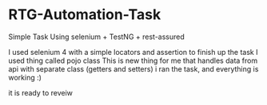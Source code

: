 # RTG-Automation-Task
Simple Task Using selenium + TestNG + rest-assured

I used selenium 4 with a simple locators and assertion to finish up the task 
I used thing called pojo class  This is new thing for me that handles data from api with separate class (getters and setters)
i ran the task, and everything is working :) 

it is ready to reveiw 
